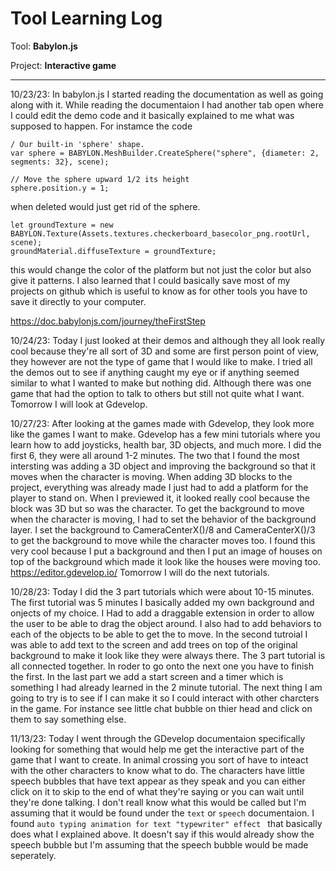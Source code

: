 # Tool Learning Log

Tool: **Babylon.js**

Project: **Interactive game**

---

10/23/23:
In babylon.js I started reading the documentation as well as going along with it. While reading the documentaion I had another tab open where I could edit the demo code and it basically explained to me what was supposed to happen. For instamce the code
  ```
  / Our built-in 'sphere' shape.
  var sphere = BABYLON.MeshBuilder.CreateSphere("sphere", {diameter: 2, segments: 32}, scene);

  // Move the sphere upward 1/2 its height
  sphere.position.y = 1;

  ```
when deleted would just get rid of the sphere.

  ```
  let groundTexture = new BABYLON.Texture(Assets.textures.checkerboard_basecolor_png.rootUrl, scene);
  groundMaterial.diffuseTexture = groundTexture;

  ```
this would change the color of the platform but not just the color but also give it patterns.
I also learned that I could basically save most of my projects on github which is useful to know as for other tools you have to save it directly to your computer.

https://doc.babylonjs.com/journey/theFirstStep

10/24/23:
Today I just looked at their demos and although they all look really cool because they're all sort of 3D and some are first person point of view, they however are not the type of game that I would like to make. I tried all the demos out to see if anything caught my eye or if anything seemed similar to what I wanted to make but nothing did. Although there was one game that had the option to talk to others but still not quite what I want. Tomorrow I will look at Gdevelop.


10/27/23:
After looking at the games made with Gdevelop, they look more like the games I want to make. Gdevelop has a few mini tutorials where you learn how to add joysticks, health bar, 3D objects, and much more. I did the first 6, they were all around 1-2 minutes. The two that I found the most intersting was adding a 3D object and improving the background so that it moves when the character is moving.
When adding 3D blocks to the project, everything was already made I just had to add a platform for the player to stand on. When I previewed it, it looked really cool because the block was 3D but so was the character.
To get the background to move when the character is moving, I had to set the behavior of the background layer. I set the background to CameraCenterX()/8 and CameraCenterX()/3 to get the background to move while the character moves too. I found this very cool because I put a background and then I put an image of houses on top of the background which made it look like the houses were moving too. https://editor.gdevelop.io/
Tomorrow I will do the next tutorials.


10/28/23:
Today I did the 3 part tutorials which were about 10-15 minutes.
The first tutorial was 5 minutes I basically added my own background and onjects of my choice. I Had to add a draggable extension in order to allow the user to be able to drag the object around. I also had to add behaviors to each of the objects to be able to get the to move. In the second tutroial I was able to add text to the screen and add trees on top of the original background to make it look like they were always there. The 3 part tutorial is all connected together. In roder to go onto the next one you have to finish the first. In the last part we add a start screen and a timer which is something I had already learned in the 2 minute tutorial. The next thing I am going to try is to see if I can make it so I could interact with other charcters in the game. For instance see little chat bubble on thier head and click on them to say something else.

11/13/23:
Today I went through the GDevelop documentaion specifically looking for something that would help me get the interactive part of the game that I want to create. In animal crossing you sort of have to inteact with the other characters to know what to do. The characters have little speech bubbles that have text appear as they speak and you can either click on it to skip to the end of what they're saying or you can wait until they're done talking. I don't reall know what this would be called but I'm assuming that it would be found under the `text` or `speech` documentaion. I found `auto typing animation for text "typewriter" effect ` that basically does what I explained above. It doesn't say if this would already show the speech bubble but I'm assuming that the speech bubble would be made seperately. 




<!--
* Links you used today (websites, videos, etc)
* Things you tried, progress you made, etc
* Challenges, a-ha moments, etc
* Questions you still have
* What you're going to try next
-->
